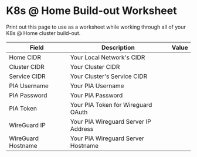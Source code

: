 # K8s @ Home Build-out Worksheet

Print out this page to use as a worksheet while working through all of your K8s @ Home cluster build-out.

| Field              | Description                              | Value                                     |
|--------------------|------------------------------------------|-------------------------------------------|
| Home CIDR          | Your Local Network's CIDR                |                                           |
| Cluster CIDR       | Your Cluster CIDR                        |                                           |
| Service CIDR       | Your Cluster's Service CIDR              |                                           |
| PIA Username       | Your PIA Username                        |                                           |
| PIA Password       | Your PIA Password                        |                                           |
| PIA Token          | Your PIA Token for Wireguard OAuth       |                                           |
| WireGuard IP       | Your PIA Wireguard Server IP Address     |                                           |
| WireGuard Hostname | Your PIA Wireguard Server Hostname       |                                           |
